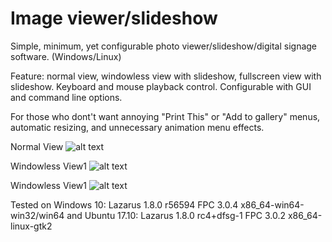 # Image viewer/slideshow
Simple, minimum, yet configurable photo viewer/slideshow/digital signage software. (Windows/Linux)

Feature: normal view, windowless view with slideshow, fullscreen view with slideshow. Keyboard and mouse playback control. 
Configurable with GUI and command line options.

For those who dont't want annoying "Print This" or "Add to gallery" menus, automatic resizing, and unnecessary animation menu effects. 


Normal View
![alt text](https://github.com/torumyax/Image-viewer/blob/master/files/bin/ImageViewerScreenshot1.png?raw=true)

Windowless View1
![alt text](https://github.com/torumyax/Image-viewer/blob/master/files/bin/ImageViewerScreenshot2.png?raw=true)

Windowless View1
![alt text](https://github.com/torumyax/Image-viewer/blob/master/files/bin/ImageViewerScreenshot3.png?raw=true)

Tested on Windows 10: Lazarus 1.8.0 r56594 FPC 3.0.4 x86_64-win64-win32/win64 and Ubuntu 17.10: Lazarus 1.8.0 rc4+dfsg-1 FPC 3.0.2 x86_64-linux-gtk2
